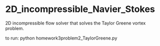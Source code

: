 # 2D_incompressible_Navier_Stokes
2D incompressible flow solver that solves the Taylor Greene vortex problem. 

to run: python homework3problem2_TaylorGreene.py

